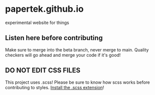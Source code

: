 # papertek.github.io
experimental website for things

## Listen here before contributing
Make sure to merge into the beta branch, never merge to main.
Quality checkers will go ahead and merge your code if it's good!

## DO NOT EDIT CSS FILES
This project uses .scss! Please be sure to know how scss works
before contributing to styles. [Install the .scss extension](https://marketplace.visualstudio.com/items?itemName=ritwickdey.live-sass)!
